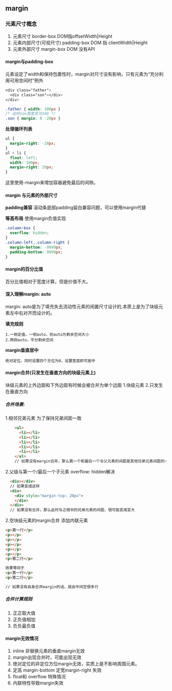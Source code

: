 ## margin
### 元素尺寸概念

1. 元素尺寸 border-box DOM指offsetWidth|Height
2. 元素内部尺寸(可视尺寸) padding-box DOM 指 clientWidth|Height
3. 元素外部尺寸 margin-box DOM 没有API


#### margin与padding-box
元素设定了width和保持包裹性时，margin对尺寸没有影响，只有元素为“充分利用可用空间时”例外
```css
<div class="father">
  <div class="son"></div>
</div>

.father { width: 300px }
/* 此时son宽度变为340 */
.son { margin: 0 -20px } 
```
**处理循环列表**
```css
ul {
  margin-right: -20px;
}
ul > li {
  float: left;
  width: 100px;
  margin-right: 20px;
}
```
这里使用-margin来增加容器避免最后的间隙。

#### margin 与元素的外部尺寸
**padding兼容**
滚动条底部padding留白兼容问题，可以使用margin代替

**等高布局**
使用margin负值实现
```css
.column-box {
  overflow: hidden;
}
.column-left,.column-right {
  margin-bottom: -9999px;
  padding-bottom: 9999px;
}
```
#### margin的百分比值
百分比值相对于宽度计算，但是价值不大。

#### 深入理解margin: auto
margin: auto是为了填充失去流动性元素的闲置尺寸设计的,本质上是为了块级元素左中右对齐而设计的。

**填充规则**

    1.一侧定值，一侧auto，则auto为剩余空间大小
    2.两侧auto，平分剩余空间

**margin垂直居中**

    绝对定位，同时设置四个方位为0，设置宽度即可居中    

#### margin合并(只发生在垂直方向的块级元素上)

块级元素的上外边距和下外边距有时候会被合并为单个边距
1.块级元素
2.只发生在垂直方向

##### 合并场景:
1.相邻兄弟元素 为了保持兄弟间距一致
```html
    <ul>  
      <li></li>
      <li></li>
      <li></li>
      <li></li>
      <li></li>
    </ul>
    // 如果没有margin合并，那么第一个和最后一个与父元素的间距是其他兄弟元素间距的一半
```
2.父级与第一个/最后一个子元素 overflow: hidden解决 
```html
  <div></div>
  // 如果变成这样
  <div>
    <div style="margin-top: 20px">
    </div>
  </div>
  // 如果没有合并，那么此时与之相邻的兄弟元素的间距，很可能变成变大
```
2.空块级元素的margin合并 添加内联元素
```html
<p>第一行</p>
<p></p>
<p></p>
<p></p>
<p></p>
<p></p>
<p>第二行</p>

效果等同于
<p>第一行</p>
<p>第二行</p>

// 如果没有自身合并margin的话，就会中间空很多行
```
##### 合并计算规则
1. 正正取大值
2. 正负值相加
3. 负负最负值

#### margin无效情况
1. inline 非替换元素的垂直margin无效
2. margin出现合并时，可能出现无效
3. 绝对定位的非定位方位margin无效，实质上是不影响周围元素。
4. 定高 margin-bottom 定宽margin-right 失效
5. float和 overflow 特殊情况
6. 内联特性导致margin失效